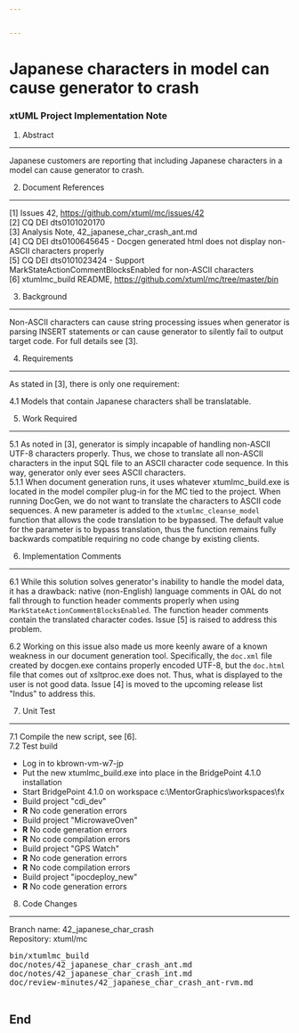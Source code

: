 ```yaml
---


---
```


# Japanese characters in model can cause generator to crash
### xtUML Project Implementation Note


1. Abstract
-----------
Japanese customers are reporting that including Japanese characters in a model
can cause generator to crash.  

2. Document References
----------------------
[1] Issues 42, https://github.com/xtuml/mc/issues/42      
[2] CQ DEI dts0101020170  
[3] Analysis Note, 42_japanese_char_crash_ant.md  
[4] CQ DEI dts0100645645 - Docgen generated html does not display non-ASCII characters properly  
[5] CQ DEI dts0101023424 - Support MarkStateActionCommentBlocksEnabled for non-ASCII characters  
[6] xtumlmc_build README, https://github.com/xtuml/mc/tree/master/bin  

3. Background
-------------
Non-ASCII characters can cause string processing issues when generator is 
parsing INSERT statements or can cause generator to silently fail to output 
target code.  For full details see [3].  

4. Requirements
---------------
As stated in [3], there is only one requirement:  

4.1  Models that contain Japanese characters shall be translatable.  

5. Work Required
----------------
5.1  As noted in [3], generator is simply incapable of handling non-ASCII UTF-8
  characters properly.  Thus, we chose to translate all non-ASCII characters in
  the input SQL file to an ASCII character code sequence.  In this way, generator
  only ever sees ASCII characters.  
5.1.1  When document generation runs, it uses whatever xtumlmc_build.exe is 
  located in the model compiler plug-in for the MC tied to the project.  When
  running DocGen, we do not want to translate the characters to ASCII code 
  sequences.  A new parameter is added to the ```xtumlmc_cleanse_model``` function
  that allows the code translation to be bypassed.  The default value for the 
  parameter is to bypass translation, thus the function remains fully backwards
  compatible requiring no code change by existing clients.  
     
6. Implementation Comments
--------------------------
6.1  While this solution solves generator's inability to handle the model data,
  it has a drawback: native (non-English) language comments in OAL do not fall
  through to function header comments properly when using ```MarkStateActionCommentBlocksEnabled```.
  The function header comments contain the translated character codes.  Issue [5]
  is raised to address this problem.    

6.2  Working on this issue also made us more keenly aware of a known weakness
  in our document generation tool.  Specifically, the ```doc.xml``` file created
  by docgen.exe contains properly encoded UTF-8, but the ```doc.html``` file that
  comes out of xsltproc.exe does not.  Thus, what is displayed to the user is 
  not good data.  Issue [4] is moved to the upcoming release list "Indus" to
  address this.  
  
7. Unit Test
------------
7.1  Compile the new script, see [6].  
7.2  Test build
  - Log in to kbrown-vm-w7-jp
  - Put the new xtumlmc_build.exe into place in the BridgePoint 4.1.0 installation
  - Start BridgePoint 4.1.0 on workspace c:\MentorGraphics\workspaces\fx
  - Build project "cdi_dev"
  - __R__ No code generation errors
  - Build project "MicrowaveOven"
  - __R__ No code generation errors
  - __R__ No code compilation errors
  - Build project "GPS Watch"
  - __R__ No code generation errors
  - __R__ No code compilation errors
  - Build project "ipocdeploy_new"
  - __R__ No code generation errors

8. Code Changes
---------------
Branch name: 42_japanese_char_crash  
Repository: xtuml/mc  

<pre>
bin/xtumlmc_build
doc/notes/42_japanese_char_crash_ant.md
doc/notes/42_japanese_char_crash_int.md
doc/review-minutes/42_japanese_char_crash_ant-rvm.md

</pre>

End
---

